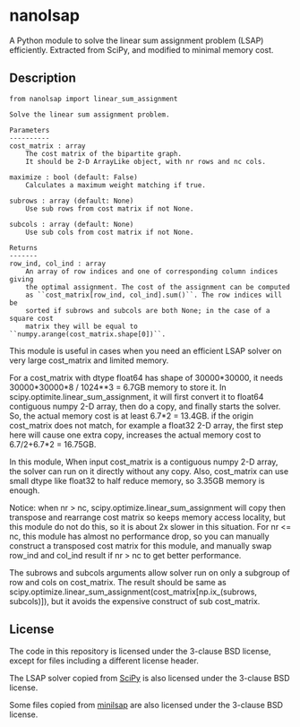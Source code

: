 # nanolsap

A Python module to solve the linear sum assignment problem (LSAP) efficiently.
Extracted from SciPy, and modified to minimal memory cost.

## Description

```
from nanolsap import linear_sum_assignment
```
```
Solve the linear sum assignment problem.

Parameters
----------
cost_matrix : array
    The cost matrix of the bipartite graph.
    It should be 2-D ArrayLike object, with nr rows and nc cols.

maximize : bool (default: False)
    Calculates a maximum weight matching if true.

subrows : array (default: None)
    Use sub rows from cost matrix if not None.

subcols : array (default: None)
    Use sub cols from cost matrix if not None.

Returns
-------
row_ind, col_ind : array
    An array of row indices and one of corresponding column indices giving
    the optimal assignment. The cost of the assignment can be computed
    as ``cost_matrix[row_ind, col_ind].sum()``. The row indices will be
    sorted if subrows and subcols are both None; in the case of a square cost
    matrix they will be equal to ``numpy.arange(cost_matrix.shape[0])``.
```

This module is useful in cases when you need an efficient LSAP solver on 
very large cost_matrix and limited memory. 

For a cost_matrix with dtype float64 has shape of 30000\*30000, it needs  30000\*30000\*8 / 1024\*\*3 = 6.7GB memory to store it. 
In scipy.optimite.linear_sum_assignment, it will first convert it to float64 contiguous numpy 2-D array, then do a copy, and finally starts the solver. 
So, the actual memory cost is at least 6.7\*2 = 13.4GB. 
if the origin cost_matrix does not match, for example a float32 2-D array, 
the  first step here will cause one extra copy, increases the actual memory cost to 6.7/2+6.7\*2 = 16.75GB. 

In this module, When input cost_matrix is a contiguous numpy 2-D array, the solver can run on it directly without any copy. 
Also, cost_matrix can use small dtype like float32 to half reduce memory, so 3.35GB memory is enough. 

Notice: when nr > nc, scipy.optimize.linear_sum_assignment will copy then transpose and rearrange cost matrix so keeps memory access locality,
but this module do not do this, so it is about 2x slower in this situation. 
For nr <= nc, this module has almost no performance drop, 
so you can manually construct a transposed cost matrix for this module, 
and manually swap row_ind and col_ind result if nr > nc to get better performance. 

The subrows and subcols arguments allow solver run on only a subgroup of row and cols on cost_matrix. 
The result should be same as scipy.optimize.linear_sum_assignment(cost_matrix[np.ix_(subrows, subcols)]), but it avoids the expensive construct of sub cost_matrix.

## License

The code in this repository is licensed under the 3-clause BSD license, except
for files including a different license header.

The LSAP solver copied from [SciPy](https://github.com/scipy/scipy ) is also licensed under the 3-clause BSD
license.

Some files copied from [minilsap](https://github.com/ntamas/lsap ) are  also licensed under the 3-clause BSD license.
